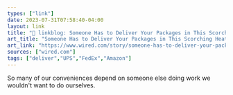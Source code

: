```yaml
---
types: ["link"]
date: 2023-07-31T07:58:40-04:00
layout: link
title: "🔗 linkblog: Someone Has to Deliver Your Packages in This Scorching Heat | WIRED'"
art_title: "Someone Has to Deliver Your Packages in This Scorching Heat | WIRED"
art_link: "https://www.wired.com/story/someone-has-to-deliver-your-packages-in-this-scorching-heat/"
sources: ["wired.com"]
tags: ["deliver","UPS","FedEx","Amazon"]
---
```

So many of our conveniences depend on someone else doing work we wouldn't want to do ourselves.  
 
